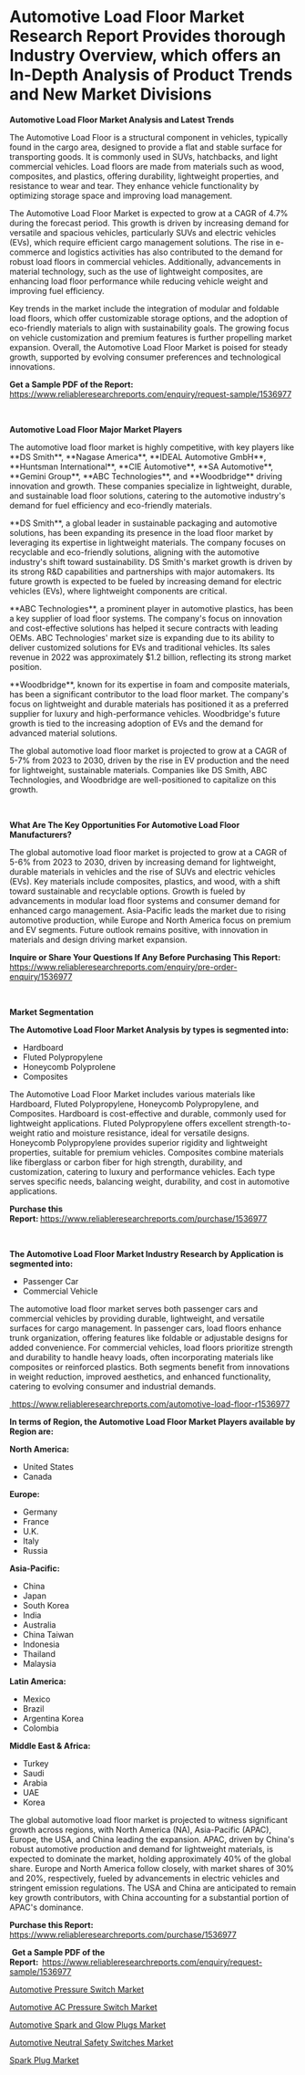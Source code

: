 <p><h1>Automotive Load Floor Market Research Report Provides thorough Industry Overview, which offers an In-Depth Analysis of Product Trends and New Market Divisions</h1></p><p><strong>Automotive Load Floor Market Analysis and Latest Trends</strong></p>
<p><p>The Automotive Load Floor is a structural component in vehicles, typically found in the cargo area, designed to provide a flat and stable surface for transporting goods. It is commonly used in SUVs, hatchbacks, and light commercial vehicles. Load floors are made from materials such as wood, composites, and plastics, offering durability, lightweight properties, and resistance to wear and tear. They enhance vehicle functionality by optimizing storage space and improving load management.</p><p>The Automotive Load Floor Market is expected to grow at a CAGR of 4.7% during the forecast period. This growth is driven by increasing demand for versatile and spacious vehicles, particularly SUVs and electric vehicles (EVs), which require efficient cargo management solutions. The rise in e-commerce and logistics activities has also contributed to the demand for robust load floors in commercial vehicles. Additionally, advancements in material technology, such as the use of lightweight composites, are enhancing load floor performance while reducing vehicle weight and improving fuel efficiency.</p><p>Key trends in the market include the integration of modular and foldable load floors, which offer customizable storage options, and the adoption of eco-friendly materials to align with sustainability goals. The growing focus on vehicle customization and premium features is further propelling market expansion. Overall, the Automotive Load Floor Market is poised for steady growth, supported by evolving consumer preferences and technological innovations.</p></p>
<p><strong>Get a Sample PDF of the Report:&nbsp;</strong> <a href="https://www.reliableresearchreports.com/enquiry/request-sample/1536977?utm_campaign=37&utm_medium=2&utm_source=Github&utm_content=ia&utm_term=21012025&utm_id=automotive-load-floor">https://www.reliableresearchreports.com/enquiry/request-sample/1536977</a></p>
<p>&nbsp;</p>
<p><strong>Automotive Load Floor Major Market Players</strong></p>
<p><p>The automotive load floor market is highly competitive, with key players like **DS Smith**, **Nagase America**, **IDEAL Automotive GmbH**, **Huntsman International**, **CIE Automotive**, **SA Automotive**, **Gemini Group**, **ABC Technologies**, and **Woodbridge** driving innovation and growth. These companies specialize in lightweight, durable, and sustainable load floor solutions, catering to the automotive industry's demand for fuel efficiency and eco-friendly materials.</p><p>**DS Smith**, a global leader in sustainable packaging and automotive solutions, has been expanding its presence in the load floor market by leveraging its expertise in lightweight materials. The company focuses on recyclable and eco-friendly solutions, aligning with the automotive industry's shift toward sustainability. DS Smith's market growth is driven by its strong R&D capabilities and partnerships with major automakers. Its future growth is expected to be fueled by increasing demand for electric vehicles (EVs), where lightweight components are critical.</p><p>**ABC Technologies**, a prominent player in automotive plastics, has been a key supplier of load floor systems. The company's focus on innovation and cost-effective solutions has helped it secure contracts with leading OEMs. ABC Technologies' market size is expanding due to its ability to deliver customized solutions for EVs and traditional vehicles. Its sales revenue in 2022 was approximately $1.2 billion, reflecting its strong market position.</p><p>**Woodbridge**, known for its expertise in foam and composite materials, has been a significant contributor to the load floor market. The company's focus on lightweight and durable materials has positioned it as a preferred supplier for luxury and high-performance vehicles. Woodbridge's future growth is tied to the increasing adoption of EVs and the demand for advanced material solutions.</p><p>The global automotive load floor market is projected to grow at a CAGR of 5-7% from 2023 to 2030, driven by the rise in EV production and the need for lightweight, sustainable materials. Companies like DS Smith, ABC Technologies, and Woodbridge are well-positioned to capitalize on this growth.</p></p>
<p>&nbsp;</p>
<p><strong>What Are The Key Opportunities For Automotive Load Floor Manufacturers?</strong></p>
<p><p>The global automotive load floor market is projected to grow at a CAGR of 5-6% from 2023 to 2030, driven by increasing demand for lightweight, durable materials in vehicles and the rise of SUVs and electric vehicles (EVs). Key materials include composites, plastics, and wood, with a shift toward sustainable and recyclable options. Growth is fueled by advancements in modular load floor systems and consumer demand for enhanced cargo management. Asia-Pacific leads the market due to rising automotive production, while Europe and North America focus on premium and EV segments. Future outlook remains positive, with innovation in materials and design driving market expansion.</p></p>
<p><strong>Inquire or Share Your Questions If Any Before Purchasing This Report:</strong> <a href="https://www.reliableresearchreports.com/enquiry/pre-order-enquiry/1536977?utm_campaign=37&utm_medium=2&utm_source=Github&utm_content=ia&utm_term=21012025&utm_id=automotive-load-floor">https://www.reliableresearchreports.com/enquiry/pre-order-enquiry/1536977</a></p>
<p>&nbsp;</p>
<p><strong>Market Segmentation</strong></p>
<p><strong>The Automotive Load Floor Market Analysis by types is segmented into:</strong></p>
<p><ul><li>Hardboard</li><li>Fluted Polypropylene</li><li>Honeycomb Polyprolene</li><li>Composites</li></ul></p>
<p><p>The Automotive Load Floor Market includes various materials like Hardboard, Fluted Polypropylene, Honeycomb Polypropylene, and Composites. Hardboard is cost-effective and durable, commonly used for lightweight applications. Fluted Polypropylene offers excellent strength-to-weight ratio and moisture resistance, ideal for versatile designs. Honeycomb Polypropylene provides superior rigidity and lightweight properties, suitable for premium vehicles. Composites combine materials like fiberglass or carbon fiber for high strength, durability, and customization, catering to luxury and performance vehicles. Each type serves specific needs, balancing weight, durability, and cost in automotive applications.</p></p>
<p><strong>Purchase this Report:&nbsp;</strong><a href="https://www.reliableresearchreports.com/purchase/1536977?utm_campaign=37&utm_medium=2&utm_source=Github&utm_content=ia&utm_term=21012025&utm_id=automotive-load-floor">https://www.reliableresearchreports.com/purchase/1536977</a></p>
<p>&nbsp;</p>
<p><strong>The Automotive Load Floor Market Industry Research by Application is segmented into:</strong></p>
<p><ul><li>Passenger Car</li><li>Commercial Vehicle</li></ul></p>
<p><p>The automotive load floor market serves both passenger cars and commercial vehicles by providing durable, lightweight, and versatile surfaces for cargo management. In passenger cars, load floors enhance trunk organization, offering features like foldable or adjustable designs for added convenience. For commercial vehicles, load floors prioritize strength and durability to handle heavy loads, often incorporating materials like composites or reinforced plastics. Both segments benefit from innovations in weight reduction, improved aesthetics, and enhanced functionality, catering to evolving consumer and industrial demands.</p></p>
<p><a href="https://www.reliableresearchreports.com/automotive-load-floor-r1536977?utm_campaign=37&utm_medium=2&utm_source=Github&utm_content=ia&utm_term=21012025&utm_id=automotive-load-floor">&nbsp;https://www.reliableresearchreports.com/automotive-load-floor-r1536977</a></p>
<p><strong>In terms of Region, the Automotive Load Floor Market Players available by Region are:</strong></p>
<p>
    <p> <strong> North America: </strong>
        <ul>
            <li>United States</li>
            <li>Canada</li>
        </ul>
        </p> 
    <p> <strong> Europe: </strong>
        <ul>
            <li>Germany</li>
            <li>France</li>
            <li>U.K.</li>
            <li>Italy</li>
            <li>Russia</li>
        </ul>
        </p> 
    <p> <strong> Asia-Pacific: </strong>
        <ul>
            <li>China</li>
            <li>Japan</li>
            <li>South Korea</li>
            <li>India</li>
            <li>Australia</li>
            <li>China Taiwan</li>
            <li>Indonesia</li>
            <li>Thailand</li>
            <li>Malaysia</li>
        </ul>
        </p> 
    <p> <strong> Latin America: </strong>
        <ul>
            <li>Mexico</li>
            <li>Brazil</li>
            <li>Argentina Korea</li>
            <li>Colombia</li>
        </ul>
        </p> 
    <p> <strong> Middle East & Africa: </strong>
        <ul>
            <li>Turkey</li>
            <li>Saudi</li>
            <li>Arabia</li>
            <li>UAE</li>
            <li>Korea</li>
        </ul>
    </p>
    </p>
<p><p>The global automotive load floor market is projected to witness significant growth across regions, with North America (NA), Asia-Pacific (APAC), Europe, the USA, and China leading the expansion. APAC, driven by China's robust automotive production and demand for lightweight materials, is expected to dominate the market, holding approximately 40% of the global share. Europe and North America follow closely, with market shares of 30% and 20%, respectively, fueled by advancements in electric vehicles and stringent emission regulations. The USA and China are anticipated to remain key growth contributors, with China accounting for a substantial portion of APAC's dominance.</p></p>
<p><strong>Purchase this Report: </strong><a href="https://www.reliableresearchreports.com/purchase/1536977?utm_campaign=37&utm_medium=2&utm_source=Github&utm_content=ia&utm_term=21012025&utm_id=automotive-load-floor">https://www.reliableresearchreports.com/purchase/1536977</a></p>
<p>&nbsp;<strong>Get a Sample PDF of the Report:&nbsp;&nbsp;</strong><a href="https://www.reliableresearchreports.com/enquiry/request-sample/1536977?utm_campaign=37&utm_medium=2&utm_source=Github&utm_content=ia&utm_term=21012025&utm_id=automotive-load-floor">https://www.reliableresearchreports.com/enquiry/request-sample/1536977</a></p>
<p><strong></strong></p>
<p><p><a href="https://github.com/AngelaWalsh696/Market-Research-Report-List-1/blob/main/automotive-pressure-switch-market.md?utm_campaign=37&utm_medium=2&utm_source=Github&utm_content=ia&utm_term=21012025&utm_id=automotive-load-floor">Automotive Pressure Switch Market</a></p><p><a href="https://github.com/SanjidaKhan901/Market-Research-Report-List-1/blob/main/automotive-ac-pressure-switch-market.md?utm_campaign=37&utm_medium=2&utm_source=Github&utm_content=ia&utm_term=21012025&utm_id=automotive-load-floor">Automotive AC Pressure Switch Market</a></p><p><a href="https://github.com/dierdrecrichton210/Market-Research-Report-List-1/blob/main/automotive-spark-and-glow-plugs-market.md?utm_campaign=37&utm_medium=2&utm_source=Github&utm_content=ia&utm_term=21012025&utm_id=automotive-load-floor">Automotive Spark and Glow Plugs Market</a></p><p><a href="https://github.com/tamvrosiya/Market-Research-Report-List-6/blob/main/automotive-neutral-safety-switches-market.md?utm_campaign=37&utm_medium=2&utm_source=Github&utm_content=ia&utm_term=21012025&utm_id=automotive-load-floor">Automotive Neutral Safety Switches Market</a></p><p><a href="https://github.com/cheryjhonson/Market-Research-Report-List-1/blob/main/spark-plug-market.md?utm_campaign=37&utm_medium=2&utm_source=Github&utm_content=ia&utm_term=21012025&utm_id=automotive-load-floor">Spark Plug Market</a></p></p>